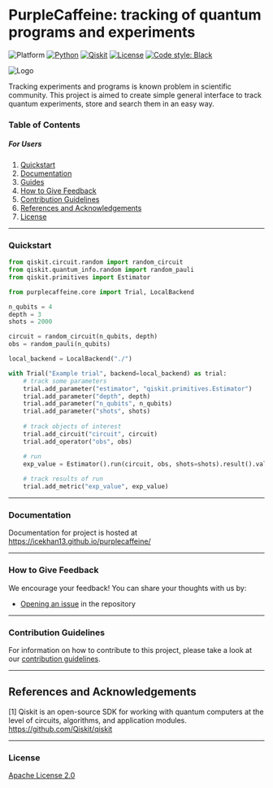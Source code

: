 PurpleCaffeine: tracking of quantum programs and experiments
============================================================

![Platform](https://img.shields.io/badge/Platform-Linux%20%7C%20macOS%20%7C%20Windows-informational)
[![Python](https://img.shields.io/badge/Python-3.7%20%7C%203.8%20%7C%203.9%20%7C%203.10-informational)](https://www.python.org/)
[![Qiskit](https://img.shields.io/badge/Qiskit-%E2%89%A5%200.34.2-6133BD)](https://github.com/Qiskit/qiskit)
[![License](https://img.shields.io/github/license/qiskit-community/quantum-prototype-template?label=License)](https://github.com/IceKhan13/purplecaffeine/blob/main/LICENSE)
[![Code style: Black](https://img.shields.io/badge/Code%20style-Black-000.svg)](https://github.com/psf/black)

![Logo](./docs/images/readme_logo.png)

Tracking experiments and programs is known problem in scientific community.
This project is aimed to create simple general interface to track quantum experiments, store and search them in an easy way.

### Table of Contents

##### For Users

1. [Quickstart](#quickstart)
2. [Documentation](#documentation)
3. [Guides](https://github.com/IceKhan13/purplecaffeine/tree/main/docs/guides)
4. [How to Give Feedback](#how-to-give-feedback)
5. [Contribution Guidelines](#contribution-guidelines)
6. [References and Acknowledgements](#references-and-acknowledgements)
7. [License](#license)


----------------------------------------------------------------------------------------------------

### Quickstart

```python
from qiskit.circuit.random import random_circuit
from qiskit.quantum_info.random import random_pauli
from qiskit.primitives import Estimator

from purplecaffeine.core import Trial, LocalBackend

n_qubits = 4
depth = 3
shots = 2000

circuit = random_circuit(n_qubits, depth)
obs = random_pauli(n_qubits)

local_backend = LocalBackend("./")

with Trial("Example trial", backend=local_backend) as trial:
    # track some parameters
    trial.add_parameter("estimator", "qiskit.primitives.Estimator")
    trial.add_parameter("depth", depth)
    trial.add_parameter("n_qubits", n_qubits)
    trial.add_parameter("shots", shots)
    
    # track objects of interest
    trial.add_circuit("circuit", circuit)
    trial.add_operator("obs", obs)

    # run
    exp_value = Estimator().run(circuit, obs, shots=shots).result().values.item()
    
    # track results of run
    trial.add_metric("exp_value", exp_value)
```

----------------------------------------------------------------------------------------------------

### Documentation

Documentation for project is hosted at https://icekhan13.github.io/purplecaffeine/

----------------------------------------------------------------------------------------------------

### How to Give Feedback

We encourage your feedback! You can share your thoughts with us by:
- [Opening an issue](https://github.com/IceKhan13/purplecaffeine/issues) in the repository


----------------------------------------------------------------------------------------------------

### Contribution Guidelines

For information on how to contribute to this project, please take a look at our [contribution guidelines](https://github.com/IceKhan13/purplecaffeine/blob/main/CONTRIBUTING.md).


----------------------------------------------------------------------------------------------------

## References and Acknowledgements
[1] Qiskit is an open-source SDK for working with quantum computers at the level of circuits, algorithms, and application modules. \
    https://github.com/Qiskit/qiskit


----------------------------------------------------------------------------------------------------

### License
[Apache License 2.0](LICENSE)
